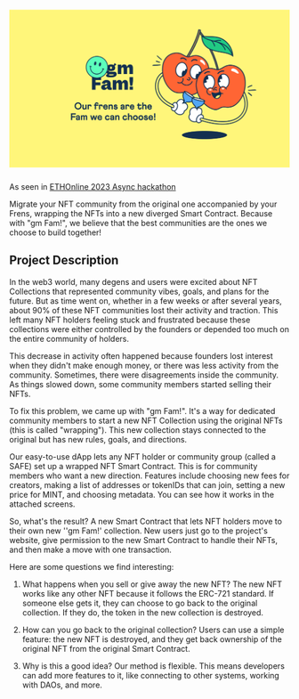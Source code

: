 # ![gm Fam!](./visuals/cover.png)

As seen in [ETHOnline 2023 Async hackathon](https://ethglobal.com/showcase/gm-fam-ayigu)

Migrate your NFT community from the original one accompanied by your Frens, wrapping the NFTs into a new diverged Smart Contract. Because with "gm Fam!", we believe that the best communities are the ones we choose to build together!

## Project Description
In the web3 world, many degens and users were excited about NFT Collections that represented community vibes, goals, and plans for the future. But as time went on, whether in a few weeks or after several years, about 90% of these NFT communities lost their activity and traction. This left many NFT holders feeling stuck and frustrated because these collections were either controlled by the founders or depended too much on the entire community of holders.

This decrease in activity often happened because founders lost interest when they didn't make enough money, or there was less activity from the community. Sometimes, there were disagreements inside the community. As things slowed down, some community members started selling their NFTs.

To fix this problem, we came up with "gm Fam!". It's a way for dedicated community members to start a new NFT Collection using the original NFTs (this is called "wrapping"). This new collection stays connected to the original but has new rules, goals, and directions.

Our easy-to-use dApp lets any NFT holder or community group (called a SAFE) set up a wrapped NFT Smart Contract. This is for community members who want a new direction. Features include choosing new fees for creators, making a list of addresses or tokenIDs that can join, setting a new price for MINT, and choosing metadata. You can see how it works in the attached screens.

So, what's the result? A new Smart Contract that lets NFT holders move to their own new ''gm Fam!' collection. New users just go to the project's website, give permission to the new Smart Contract to handle their NFTs, and then make a move with one transaction.

Here are some questions we find interesting:

1. What happens when you sell or give away the new NFT? The new NFT works like any other NFT because it follows the ERC-721 standard. If someone else gets it, they can choose to go back to the original collection. If they do, the token in the new collection is destroyed.

2. How can you go back to the original collection? Users can use a simple feature: the new NFT is destroyed, and they get back ownership of the original NFT from the original Smart Contract.

3. Why is this a good idea? Our method is flexible. This means developers can add more features to it, like connecting to other systems, working with DAOs, and more.
